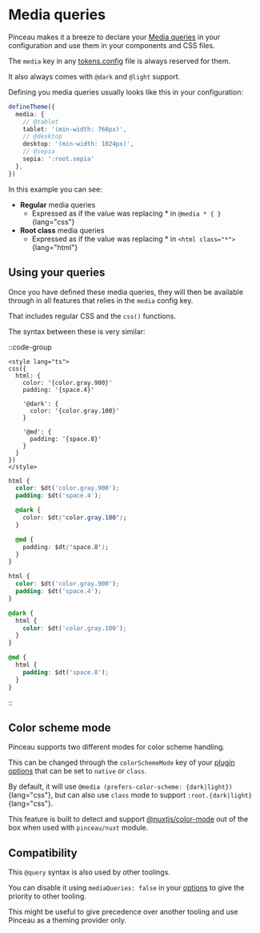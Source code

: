 # Media queries

Pinceau makes it a breeze to declare your [Media queries](https://developer.mozilla.org/fr/docs/Web/CSS/Media_Queries/Using_media_queries) in your configuration and use them in your components and CSS files.

The `media` key in any [tokens.config](/configuration/tokens-config) file is always reserved for them.

It also always comes with `@dark` and `@light` support.

Defining you media queries usually looks like this in your configuration:

```ts
defineTheme({
  media: {
    // @tablet
    tablet: '(min-width: 768px)',
    // @desktop
    desktop: '(min-width: 1024px)',
    // @sepia
    sepia: ':root.sepia'
  },
})
```

In this example you can see:

- **Regular** media queries
  - Expressed as if the value was replacing * in `@media * { }`{lang="css"}
- **Root class** media queries
  - Expressed as if the value was replacing * in `<html class="*">`{lang="html"}

## Using your queries

Once you have defined these media queries, they will then be available through in all features that relies in the `media` config key.

That includes regular CSS and the `css()` functions.

The syntax between these is very similar:

::code-group
```vue [css()]
<style lang="ts">
css({
  html: {
    color: '{color.gray.900}'
    padding: '{space.4}'

    '@dark': {
      color: '{color.gray.100}'
    }

    '@md': {
      padding: '{space.8}'
    }
  }
})
</style>
```

```css [.postcss]
html {
  color: $dt('color.gray.900');
  padding: $dt('space.4');

  @dark {
    color: $dt('color.gray.100');
  }

  @md {
    padding: $dt('space.8');
  }
}
```

```css [.css]
html {
  color: $dt('color.gray.900');
  padding: $dt('space.4');
}

@dark {
  html {
    color: $dt('color.gray.100');
  }
}

@md {
  html {
    padding: $dt('space.8');
  }
}
```
::

## Color scheme mode

Pinceau supports two different modes for color scheme handling.

This can be changed through the `colorSchemeMode` key of your [plugin options](/advanced/plugin-options) that can be set to `native` or `class`.

By default, it will use `@media (prefers-color-scheme: {dark|light})`{lang="css"}, but can also use `class` mode to support `:root.{dark|light}`{lang="css"}.

This feature is built to detect and support [@nuxtjs/color-mode](https://color-mode.nuxtjs.org) out of the box when used with `pinceau/nuxt` module.

## Compatibility

This `@query` syntax is also used by other toolings.

You can disable it using `mediaQueries: false` in your [options](/advanced/plugin-options) to give the priority to other tooling.

This might be useful to give precedence over another tooling and use Pinceau as a theming provider only.
